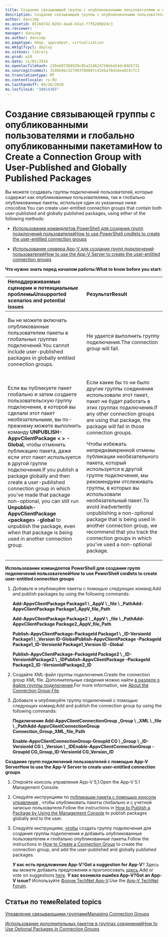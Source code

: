 ```yaml
---
title: Создание связывающей группы с опубликованными пользователями и глобально опубликованными пакетами
description: Создание связывающей группы с опубликованными пользователями и глобально опубликованными пакетами
author: dansimp
ms.assetid: 851b8742-0283-4aa6-b3a3-f7f6289824c3
ms.reviewer: ''
manager: dansimp
ms.author: dansimp
ms.pagetype: mdop, appcompat, virtualization
ms.mktglfcycl: deploy
ms.sitesec: library
ms.prod: w10
ms.date: 11/01/2016
ms.openlocfilehash: 230e687360920c05a214624750eba54dc84b5731
ms.sourcegitcommit: 354664bc527d93f80687cd2eba70d1eea024c7c3
ms.translationtype: MT
ms.contentlocale: ru-RU
ms.lasthandoff: 06/26/2020
ms.locfileid: "10814365"
---
```

# <span data-ttu-id="6fba7-103">Создание связывающей группы с опубликованными пользователями и глобально опубликованными пакетами</span><span class="sxs-lookup"><span data-stu-id="6fba7-103">How to Create a Connection Group with User-Published and Globally Published Packages</span></span>


<span data-ttu-id="6fba7-104">Вы можете создавать группы подключений пользователей, которые содержат как опубликованные пользователями, так и глобально опубликованные пакеты, используя один из указанных ниже способов.</span><span class="sxs-lookup"><span data-stu-id="6fba7-104">You can create user-entitled connection groups that contain both user-published and globally published packages, using either of the following methods:</span></span>

-   [<span data-ttu-id="6fba7-105">Использование командлетов PowerShell для создания групп подключений пользователей</span><span class="sxs-lookup"><span data-stu-id="6fba7-105">How to use PowerShell cmdlets to create the user-entitled connection groups</span></span>](#bkmk-posh-userentitled-cg)

-   [<span data-ttu-id="6fba7-106">Использование сервера App-V для создания групп подключений пользователей</span><span class="sxs-lookup"><span data-stu-id="6fba7-106">How to use the App-V Server to create the user-entitled connection groups</span></span>](#bkmk-appvserver-userentitled-cg)

**<span data-ttu-id="6fba7-107">Что нужно знать перед началом работы:</span><span class="sxs-lookup"><span data-stu-id="6fba7-107">What to know before you start:</span></span>**

<table>
<colgroup>
<col width="50%" />
<col width="50%" />
</colgroup>
<thead>
<tr class="header">
<th align="left"><span data-ttu-id="6fba7-108">Неподдерживаемые сценарии и потенциальные проблемы</span><span class="sxs-lookup"><span data-stu-id="6fba7-108">Unsupported scenarios and potential issues</span></span></th>
<th align="left"><span data-ttu-id="6fba7-109">Результат</span><span class="sxs-lookup"><span data-stu-id="6fba7-109">Result</span></span></th>
</tr>
</thead>
<tbody>
<tr class="odd">
<td align="left"><p><span data-ttu-id="6fba7-110">Вы не можете включать опубликованные пользователем пакеты в глобальных группах подключений.</span><span class="sxs-lookup"><span data-stu-id="6fba7-110">You cannot include user-published packages in globally entitled connection groups.</span></span></p></td>
<td align="left"><p><span data-ttu-id="6fba7-111">Не удается выполнить группу подключения.</span><span class="sxs-lookup"><span data-stu-id="6fba7-111">The connection group will fail.</span></span></p></td>
</tr>
<tr class="even">
<td align="left"><p><span data-ttu-id="6fba7-112">Если вы публикуете пакет глобально и затем создаете пользовательскую группу подключения, в которой вы сделали этот пакет необязательными, вы по-прежнему можете выполнить команду <strong> UNPUBLISH-AppvClientPackage &lt; &gt; -Global, </strong> чтобы отменить публикацию пакета, даже если этот пакет используется в другой группе подключения.</span><span class="sxs-lookup"><span data-stu-id="6fba7-112">If you publish a package globally and then create a user-published connection group in which you’ve made that package non-optional, you can still run <strong>Unpublish-AppvClientPackage &lt;package&gt; -global</strong> to unpublish the package, even when that package is being used in another connection group.</span></span></p></td>
<td align="left"><p><span data-ttu-id="6fba7-113">Если какие бы то ни было другие группы соединения использовали этот пакет, пакет не будет работать в этих группах подключения.</span><span class="sxs-lookup"><span data-stu-id="6fba7-113">If any other connection groups are using that package, the package will fail in those connection groups.</span></span></p>
<p><span data-ttu-id="6fba7-114">Чтобы избежать непреднамеренной отмены публикации необязательного пакета, который используется в другой группе подключения, мы рекомендуем отслеживать группы, в которых вы использовали необязательный пакет.</span><span class="sxs-lookup"><span data-stu-id="6fba7-114">To avoid inadvertently unpublishing a non-optional package that is being used in another connection group, we recommend that you track the connection groups in which you’ve used a non-optional package.</span></span></p></td>
</tr>
</tbody>
</table>

<a href="" id="bkmk-posh-userentitled-cg"></a>**<span data-ttu-id="6fba7-115">Использование командлетов PowerShell для создания групп подключений пользователей</span><span class="sxs-lookup"><span data-stu-id="6fba7-115">How to use PowerShell cmdlets to create user-entitled connection groups</span></span>**

1.  <span data-ttu-id="6fba7-116">Добавьте и опубликуйте пакеты с помощью следующих команд:</span><span class="sxs-lookup"><span data-stu-id="6fba7-116">Add and publish packages by using the following commands:</span></span>

    **<span data-ttu-id="6fba7-117">Add-AppvClientPackage Package1 \ _AppV \ _file \ _Path</span><span class="sxs-lookup"><span data-stu-id="6fba7-117">Add-AppvClientPackage Package1\_AppV\_file\_Path</span></span>**

    **<span data-ttu-id="6fba7-118">Add-AppvClientPackage Package2 \ _AppV \ _file \ _Path</span><span class="sxs-lookup"><span data-stu-id="6fba7-118">Add-AppvClientPackage Package2\_AppV\_file\_Path</span></span>**

    **<span data-ttu-id="6fba7-119">Publish-AppvClientPackage-PackageId Package1 \ _ID-VersionId Package1 \ _Version ID-Global</span><span class="sxs-lookup"><span data-stu-id="6fba7-119">Publish-AppvClientPackage -PackageId Package1\_ID-VersionId Package1\_Version ID -Global</span></span>**

    **<span data-ttu-id="6fba7-120">Publish-AppvClientPackage-PackageId Package2 \ _ID-VersionIdPackage2 \ _ID</span><span class="sxs-lookup"><span data-stu-id="6fba7-120">Publish-AppvClientPackage -PackageId Package2\_ID -VersionIdPackage2\_ID</span></span>**

2.  <span data-ttu-id="6fba7-121">Создайте XML-файл группы подключения.</span><span class="sxs-lookup"><span data-stu-id="6fba7-121">Create the connection group XML file.</span></span> <span data-ttu-id="6fba7-122">Дополнительные сведения можно найти [в разделе о файле группы подключения](about-the-connection-group-file51.md).</span><span class="sxs-lookup"><span data-stu-id="6fba7-122">For more information, see [About the Connection Group File](about-the-connection-group-file51.md).</span></span>

3.  <span data-ttu-id="6fba7-123">Добавьте и опубликуйте группу подключений с помощью следующих команд:</span><span class="sxs-lookup"><span data-stu-id="6fba7-123">Add and publish the connection group by using the following commands:</span></span>

    **<span data-ttu-id="6fba7-124">Подключение Add-AppvClientConnectionGroup _Group \ _XML \ _file \ _Path</span><span class="sxs-lookup"><span data-stu-id="6fba7-124">Add-AppvClientConnectionGroup Connection\_Group\_XML\_file\_Path</span></span>**

    **<span data-ttu-id="6fba7-125">Enable-AppvClientConnectionGroup-GroupId CG \ _Group \ _ID-VersionId CG \ _Version \ _ID</span><span class="sxs-lookup"><span data-stu-id="6fba7-125">Enable-AppvClientConnectionGroup -GroupId CG\_Group\_ID-VersionId CG\_Version\_ID</span></span>**

<a href="" id="bkmk-appvserver-userentitled-cg"></a>**<span data-ttu-id="6fba7-126">Создание групп подключений пользователей с помощью App-V Server</span><span class="sxs-lookup"><span data-stu-id="6fba7-126">How to use the App-V Server to create user-entitled connection groups</span></span>**

1.  <span data-ttu-id="6fba7-127">Откройте консоль управления App-V 5,1.</span><span class="sxs-lookup"><span data-stu-id="6fba7-127">Open the App-V 5.1 Management Console.</span></span>

2.  <span data-ttu-id="6fba7-128">Следуйте инструкциям по [публикации пакета с помощью консоли управления](how-to-publish-a-package-by-using-the-management-console-51.md) , чтобы опубликовать пакеты глобально и с учетной записью пользователя.</span><span class="sxs-lookup"><span data-stu-id="6fba7-128">Follow the instructions in [How to Publish a Package by Using the Management Console](how-to-publish-a-package-by-using-the-management-console-51.md) to publish packages globally and to the user.</span></span>

3.  <span data-ttu-id="6fba7-129">Следуйте инструкциям, [чтобы](how-to-create-a-connection-group51.md) создать группу подключения для создания группы подключения и добавить опубликованные пользователем и глобально опубликованные пакеты.</span><span class="sxs-lookup"><span data-stu-id="6fba7-129">Follow the instructions in [How to Create a Connection Group](how-to-create-a-connection-group51.md) to create the connection group, and add the user-published and globally published packages.</span></span>

    <span data-ttu-id="6fba7-130">**У вас есть предложение App-V**?</span><span class="sxs-lookup"><span data-stu-id="6fba7-130">**Got a suggestion for App-V**?</span></span> <span data-ttu-id="6fba7-131">Здесь вы можете добавить предложения и проголосовать [здесь](http://appv.uservoice.com/forums/280448-microsoft-application-virtualization).</span><span class="sxs-lookup"><span data-stu-id="6fba7-131">Add or vote on suggestions [here](http://appv.uservoice.com/forums/280448-microsoft-application-virtualization).</span></span> **<span data-ttu-id="6fba7-132">У вас возникла ошибка App-V?</span><span class="sxs-lookup"><span data-stu-id="6fba7-132">Got an App-V issue?</span></span>** <span data-ttu-id="6fba7-133">Используйте [Форум TechNet App-V](https://social.technet.microsoft.com/Forums/home?forum=mdopappv).</span><span class="sxs-lookup"><span data-stu-id="6fba7-133">Use the [App-V TechNet Forum](https://social.technet.microsoft.com/Forums/home?forum=mdopappv).</span></span>

## <span data-ttu-id="6fba7-134">Статьи по теме</span><span class="sxs-lookup"><span data-stu-id="6fba7-134">Related topics</span></span>


[<span data-ttu-id="6fba7-135">Управление связывающими группами</span><span class="sxs-lookup"><span data-stu-id="6fba7-135">Managing Connection Groups</span></span>](managing-connection-groups51.md)

[<span data-ttu-id="6fba7-136">Использование дополнительных пакетов в группах соединений</span><span class="sxs-lookup"><span data-stu-id="6fba7-136">How to Use Optional Packages in Connection Groups</span></span>](how-to-use-optional-packages-in-connection-groups51.md)

 

 






